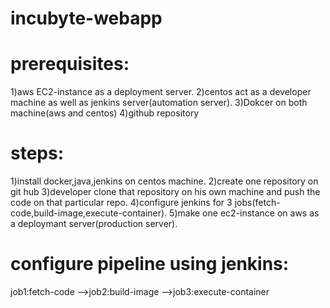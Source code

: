 # incubyte-webapp

# prerequisites:
1)aws EC2-instance as a deployment server.
2)centos act as a developer machine as well as jenkins server(automation server).
3)Dokcer on both machine(aws and centos)
4)github repository

# steps:
1)install docker,java,jenkins on centos machine.
2)create one repository on git hub 
3)developer clone that repository on his own machine and push the code on that particular repo.
4)configure jenkins for 3 jobs(fetch-code,build-image,execute-container).
5)make one ec2-instance on aws as a deploymant server(production server).

# configure pipeline using jenkins:

job1:fetch-code -->job2:build-image -->job3:execute-container 
